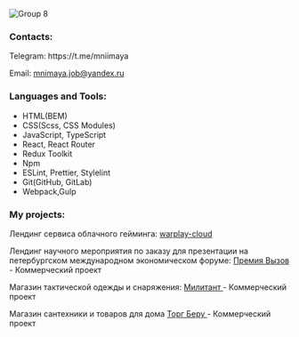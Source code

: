
<!-- ![Frame 13](https://user-images.githubusercontent.com/93405011/230590011-d7d4cc6c-502e-4910-beba-809f309ca766.png) -->
![Group 8](https://github.com/Mniimaya/Mniimaya/assets/93405011/b27b6e0f-d3f9-4e2a-a43f-cbc164ac6fc9)



<h3 align="left">Contacts:</h3>
<p align="left">
  Telegram: https://t.me/mniimaya
</p>
<p align="left">
  Email: <a href="mailto:mnimaya.job@yandex.ru">mnimaya.job@yandex.ru</a>
</p>
<h3 align="left">Languages and Tools:</h3>

- HTML(BEM)
- CSS(Scss, CSS Modules)
- JavaScript, TypeScript
- React, React Router 
- Redux Toolkit
- Npm
- ESLint, Prettier, Stylelint
- Git(GitHub, GitLab)
- Webpack,Gulp


<h3 align="left">My projects:</h3>
<p>Лендинг сервиса облачного гейминга: <a href="https://mniimaya.github.io/warplay-cloud/"> warplay-cloud </a><br></p>
<p>Лендинг научного мероприятия по заказу для презентации на петербургском международном экономическом форуме: <a href="https://challengeaward.ru/">Премия Вызов</a> - Коммерческий проект</br></p>
<p>Магазин тактической одежды и снаряжения: <a href="https://militant.ru"> Милитант </a> - Коммерческий проект</br></p>
<p>Магазин сантехники и товаров для дома <a href="https://torgberu.ru"> Торг Беру </a> - Коммерческий проект</br></p>
